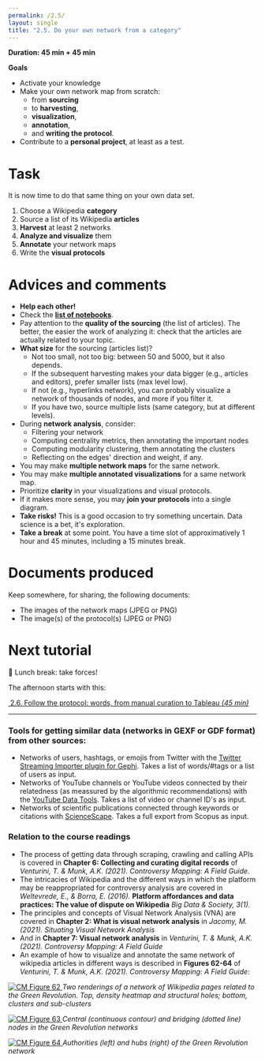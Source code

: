 ```yaml
---
permalink: /2.5/
layout: single
title: "2.5. Do your own network from a category"
---
```


**Duration: 45 min + 45 min**

**Goals**
* Activate your knowledge
* Make your own network map from scratch:
	* from **sourcing**
	* to **harvesting**,
	* **visualization**,
	* **annotation**,
	* and **writing the protocol**.
* Contribute to a **personal project**, at least as a test.

# Task

It is now time to do that same thing on your own data set.

1. Choose a Wikipedia **category**
1. Source a list of its Wikipedia **articles**
1. **Harvest** at least 2 networks
1. **Analyze and visualize** them
1. **Annotate** your network maps
1. Write the **visual protocols**

# Advices and comments

* **Help each other!**
* Check the **[list of notebooks](../nb/)**.
* Pay attention to the **quality of the sourcing** (the list of articles). The better, the easier the work of analyzing it: check that the articles are actually related to your topic.
* **What size** for the sourcing (articles list)?
	* Not too small, not too big: between 50 and 5000, but it also depends.
	* If the subsequent harvesting makes your data bigger (e.g., articles and editors), prefer smaller lists (max level low).
	* If not (e.g., hyperlinks network), you can probably visualize a network of thousands of nodes, and more if you filter it.
	* If you have two, source multiple lists (same category, but at different levels).
* During **network analysis**, consider:
	* Filtering your network
	* Computing centrality metrics, then annotating the important nodes
	* Computing modularity clustering, them annotating the clusters
	* Reflecting on the edges' direction and weight, if any.
* You may make **multiple network maps** for the same network.
* You may make **multiple annotated visualizations** for a same network map.
* Prioritize **clarity** in your visualizations and visual protocols.
* If it makes more sense, you may **join your protocols** into a single diagram.
* **Take risks!** This is a good occasion to try something uncertain. Data science is a bet, it's exploration.
* **Take a break** at some point. You have a time slot of approximatively 1 hour and 45 minutes, including a 15 minutes break.

# Documents produced

Keep somewhere, for sharing, the following documents:
* The images of the network maps (JPEG or PNG)
* The image(s) of the protocol(s) (JPEG or PNG)

# Next tutorial

🥩 Lunch break: take forces!

The afternoon starts with this:

[<i class="fas fa-forward"></i>&nbsp;2.6. Follow the protocol: words, from manual curation to Tableau *(45 min)*](../2.6/)

---


### Tools for getting similar data (networks in GEXF or GDF format) from other sources:

* Networks of users, hashtags, or emojis from Twitter with the [Twitter Streaming Importer plugin for Gephi](https://github.com/seinecle/gephi-tutorials/blob/master/src/main/asciidoc/en/plugins/twitter-streaming-importer-en.adoc). Takes a list of words/#tags or a list of users as input.
* Networks of YouTube channels or YouTube videos connected by their relatedness (as meassured by the algorithmic recommendations) with the [YouTube Data Tools](https://tools.digitalmethods.net/netvizz/youtube/). Takes a list of video or channel ID's as input.
* Networks of scientific publications connected through keywords or citations with [ScienceScape](http://medialab.github.io/sciencescape/). Takes a full export from Scopus as input.

### Relation to the course readings

* The process of getting data through scraping, crawling and calling APIs is covered in **Chapter 6: Collecting and curating digital records** of *Venturini, T. & Munk, A.K. (2021). Controversy Mapping: A Field Guide.*
* The intricacies of Wikipedia and the different ways in which the platform may be reappropriated for controversy analysis are covered in *Weltevrede, E., & Borra, E. (2016).* **Platform affordances and data practices: The value of dispute on Wikipedia**
*Big Data & Society, 3(1).*
* The principles and concepts of Visual Network Analysis (VNA) are covered in **Chapter 2: What is visual network analysis** in *Jacomy, M. (2021). Situating Visual Network Analysis*
* And in **Chapter 7: Visual network analysis** in *Venturini, T. & Munk, A.K. (2021). Controversy Mapping: A Field Guide*
* An example of how to visualize and annotate the same network of wikipedia articles in different ways is described in **Figures 62-64** of *Venturini, T. & Munk, A.K. (2021). Controversy Mapping: A Field Guide*:

[
	![CM Figure 62](https://medihal.archives-ouvertes.fr/hal-03227401/image)
](https://medihal.archives-ouvertes.fr/hal-03227401/image)
*Two renderings of a network of Wikipedia pages related to the Green Revolution. Top, density heatmap and structural holes; bottom, clusters and sub-clusters*

[
	![CM Figure 63](https://medihal.archives-ouvertes.fr/hal-03227404/image)
](https://medihal.archives-ouvertes.fr/hal-03227404/image)
*Central (continuous contour) and bridging (dotted line) nodes in the Green Revolution networks*

[
	![CM Figure 64](https://medihal.archives-ouvertes.fr/hal-03227411/image)
](https://medihal.archives-ouvertes.fr/hal-03227411/image)
*Authorities (left) and hubs (right) of the Green Revolution network*